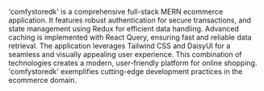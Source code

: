 'comfystoredk' is a comprehensive full-stack MERN ecommerce application. It features robust authentication for secure transactions, and state management using Redux for efficient data handling. Advanced caching is implemented with React Query, ensuring fast and reliable data retrieval. The application leverages Tailwind CSS and DaisyUI for a seamless and visually appealing user experience. This combination of technologies creates a modern, user-friendly platform for online shopping. 'comfystoredk' exemplifies cutting-edge development practices in the ecommerce domain.

